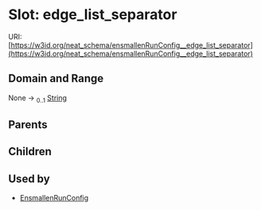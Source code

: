 
# Slot: edge_list_separator




URI: [https://w3id.org/neat_schema/ensmallenRunConfig__edge_list_separator](https://w3id.org/neat_schema/ensmallenRunConfig__edge_list_separator)


## Domain and Range

None &#8594;  <sub>0..1</sub> [String](types/String.md)

## Parents


## Children


## Used by

 * [EnsmallenRunConfig](EnsmallenRunConfig.md)
